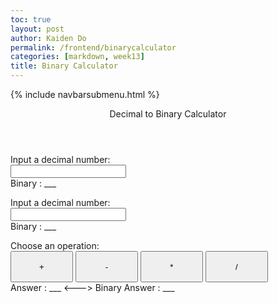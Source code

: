 ```yaml
---
toc: true
layout: post
author: Kaiden Do
permalink: /frontend/binarycalculator
categories: [markdown, week13]
title: Binary Calculator
---
```


{% include navbarsubmenu.html %}
<style>
    .button{
        width: 100px;
        height:50px;
    }
</style>
<div class="container bg-primary">
    <header class="pb-3 mb-4 border-bottom border-primary text-dark">
        <span class="fs-4">Decimal to Binary Calculator</span>
    </header>
    <form>
        <div class="form-group row">
            Input a decimal number:
            <div>
                <input oninput="convert('decimal', 'binaryfin')" type="text" class="decimal"  name="decimal" maxlength="16"><br>
            </div>
        </div>
        <div class="form-group row">
            Binary : <span id="binaryfin" >___</span>
        </div>
    </form>
    <form>
        <div class="form-group row">
            Input a decimal number:
            <div>
                <input oninput="convert('decimal2', 'binaryfin2')" type="text" class="decimal" name="decimal2" maxlength="16"><br>
            </div>
        </div>
        <div class="form-group row">
            Binary : <span id="binaryfin2" >___</span>
        </div>
    </form>
    <div class="form-group row">
        Choose an operation: <br>
        <button class="button" id="plus" onclick="add()">+</button>
        <button class="button" id="minus" onclick="subtract()">-</button>
        <button class="button" id="times" onclick="multiply()">*</button>
        <button class="button" id="slash" onclick="divide()">/</button>
        <br>
        Answer :  <span id="ans">___</span> <---> Binary Answer : <span id="binaryans" >___</span>
    </div>
</div>

<script>
    function add(){
        var array = document.getElementsByName('decimal');
        if (array[0].value.length != 0) {
            var decimal = parseInt(array[0].value);
            console.log("add:"+decimal);
        }
        var array2 = document.getElementsByName('decimal2');
        if (array2[0].value.length != 0) {
            var decimal2 = parseInt(array2[0].value);
            console.log("add:"+decimal2);
        }
        var added = parseInt(decimal) + parseInt(decimal2);
        console.log(added); 
        document.getElementById('ans').innerHTML = added;
        resultConvert(added);
    }
    function subtract(){
        var array = document.getElementsByName('decimal');
        if (array[0].value.length != 0) {
            var decimal = parseInt(array[0].value);
            console.log("add:"+decimal);
        }
        var array2 = document.getElementsByName('decimal2');
        if (array2[0].value.length != 0) {
            var decimal2 = parseInt(array2[0].value);
            console.log("add:"+decimal2);
        }
        var added = parseInt(decimal) - parseInt(decimal2);
        console.log(added); 
        document.getElementById('ans').innerHTML = added;
        resultConvert(added);
    }
    function multiply(){
        var array = document.getElementsByName('decimal');
        if (array[0].value.length != 0) {
            var decimal = parseInt(array[0].value);
            console.log("add:"+decimal);
        }
        var array2 = document.getElementsByName('decimal2');
        if (array2[0].value.length != 0) {
            var decimal2 = parseInt(array2[0].value);
            console.log("add:"+decimal2);
        }
        var added = parseInt(decimal) * parseInt(decimal2);
        console.log(added); 
        document.getElementById('ans').innerHTML = added;
        resultConvert(added);
    }
    function divide(){
        var array = document.getElementsByName('decimal');
        if (array[0].value.length != 0) {
            var decimal = parseInt(array[0].value);
            console.log("add:"+decimal);
        }
        var array2 = document.getElementsByName('decimal2');
        if (array2[0].value.length != 0) {
            var decimal2 = parseInt(array2[0].value);
            console.log("add:"+decimal2);
        }
        var added = parseInt(decimal) / parseInt(decimal2);
        console.log(added); 
        document.getElementById('ans').innerHTML = added;
        resultConvert(added);
    }
    function resultConvert(num){
        console.log(num);
        var binary = [];
        var rem;
        if (num == "0") {
                console.log("go");
                binary.unshift("0");
            }
            else {
                console.log("go");
                while (num != 0){
                    rem = num%2;
                    console.log(rem);
                    num = Math.floor(num/2)
                    binary.unshift(rem);
                }
            }
            const final = binary.join('');
            console.log("binarrr:"+final)
            document.getElementById('binaryans').innerHTML = final;  
    }
    function convert(named, binaryfin){
        console.log("start");
        var array = document.getElementsByName(named);
        console.log("arr:"+array);
        if (array[0].value.length != 0) {
            console.log("go");
            var binary = [];
            var decimal = parseInt(array[0].value)
            console.log("-----in:"+decimal);
            var rem;
            if (decimal == "0") {
                console.log("go");
                binary.unshift("0");
            }
            else if(parseInt(array[0].value)) {
                console.log("go");
                while (decimal != 0){
                    rem = decimal%2;
                    console.log(rem);
                    decimal = Math.floor(decimal/2)
                    binary.unshift(rem);
                }
            }
            const final = binary.join('');
           
            console.log("thing:"+binary);
            console.log("fin:"+final);
            console.log("name:"+binaryfin);
            document.getElementById(binaryfin).innerHTML = final;    
            console.log("bin:"+final);    
        }
    }

</script>
